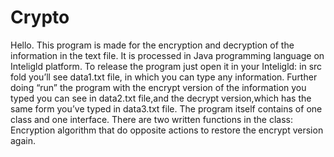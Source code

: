 # Crypto
Hello. This program is made for the encryption and decryption of the information in the text file. 
It is processed in Java programming language on Inteligld platform. 
To release the program just open it in your Inteligld: in src fold you’ll see data1.txt file, in which you can type any information. 
Further doing “run” the program with the encrypt version of the information you typed you can see in data2.txt file,and the decrypt version,which has the same form you’ve typed in data3.txt file. 
The program itself contains of one class and one interface. 
There are two written functions in the class: Encryption algorithm that do opposite actions to restore the encrypt version again.
